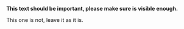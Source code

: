 **This text should be important, please make sure is visible enough.**

This one is not, leave it as it is.
